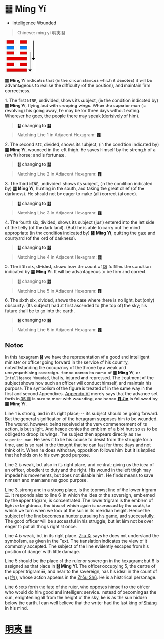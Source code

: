 # ䷣ Míng Yí

* Intelligence Wounded

> Chinese: míng yí 明夷 ䷣

<a id="p-134"/>

<img src="shapes/36.10.jpg" width="101" alt="明夷">

**䷣ Míng Yí** indicates that (in the circumstances which it denotes) it will be advantageous to realise the difficulty (of the position), and maintain firm correctness.

1.<a id="36.1"/> The first `NINE`, undivided, shows its subject, (in the condition indicated by) **䷣ Míng Yí**, flying, but with drooping wings. When the superior man (is revolving) his going away, he may be for three days without eating. Wherever he goes, the people there may speak (derisively of him).

> **䷣** changing to [**䷎**](e8b0a6qian.md)

> Matching Line 1 in Adjacent Hexagram: [**䷢**](e6998bjin.md#35.1)

<a id="p-135"/>

2.<a id="36.2"/> The second `SIX`, divided, shows its subject, (in the condition indicated by) **䷣ Míng Yí**, wounded in the left thigh. He saves himself by the strength of a (swift) horse; and is fortunate.

> **䷣** changing to [**䷊**](e6b3b0tai.md)

> Matching Line 2 in Adjacent Hexagram: [**䷢**](e6998bjin.md#35.2)

3.<a id="36.3"/> The third `NINE`, undivided, shows its subject, (in the condition indicated by) **䷣ Míng Yí**, hunting in the south, and taking the great chief (of the darkness). He should not be eager to make (all) correct (at once).

> **䷣** changing to [**䷗**](e5a48dfu.md)

> Matching Line 3 in Adjacent Hexagram: [**䷢**](e6998bjin.md#35.3)

4.<a id="36.4"/> The fourth six, divided, shows its subject (just) entered into the left side of the belly (of the dark land). (But) he is able to carry out the mind appropriate (in the condition indicated by) **䷣ Míng Yí**, quitting the gate and courtyard (of the lord of darkness).

> **䷣** changing to [**䷶**](e4b8b0feng.md)

> Matching Line 4 in Adjacent Hexagram: [**䷢**](e6998bjin.md#35.4)

5.<a id="36.5"/> The fifth six, divided, shows how the count of [Qì](https://en.wiktionary.org/wiki/气) fulfilled the condition indicated by **䷣ Míng Yí**. It will be advantageous to be firm and correct.

> **䷣** changing to [**䷾**](e697a2e6b58ejiji.md)

> Matching Line 5 in Adjacent Hexagram: [**䷢**](e6998bjin.md#35.5)

6.<a id="36.6"/> The sixth six, divided, shows the case where there is no light, but (only) obscurity. (Its subject) had at first ascended to (the top of) the sky; his future shall be to go into the earth.

> **䷣** changing to [**䷕**](e8b4b2bi.md)

> Matching Line 6 in Adjacent Hexagram: [**䷢**](e6998bjin.md#35.6)

## Notes

In this hexagram **䷣** we have the representation of a good and intelligent minister or officer going forward in the service of his country, notwithstanding the occupancy of the throne by a weak and unsympathising sovereign. Hence comes its name of **䷣ Míng Yí**, or `Intelligence Wounded`, that is, injured and repressed. The treatment of the subject shows how such an officer will conduct himself, and maintain his purpose. The symbolism of the figure is treated of in the same way in the first and second Appendixes. [Appendix VI](appendix06s1.md#p-436) merely says that the advance set forth in [35 ䷢](e6998bjin.md) is sure to meet with wounding, and hence [**䷢ Jìn**](e6998bjin.md) is followed by **䷣ Míng Yí**.

Line 1 is strong, and in its right place; -- its subject should be going forward. But the general signification of the hexagram supposes him to be wounded. The wound, however, being received at the very commencement of its action, is but slight. And hence conies the emblem of a bird hurt so as to be obliged to droop its wings. The subject then appears directly as `the superior man`. He sees it to be his course to desist from the struggle for a time, and is so rapt in the thought that he can fast for three days and not think of it. When he does withdraw, opposition follows him; but it is implied that he holds on to his own good purpose.

Line 2 is weak, but also in its right place, and central; giving us the idea of an officer, obedient to duty and the right. His wound in the left thigh may impede his movements, but does not disable him. He finds means to save himself, and maintains his good purpose.

Line 3, strong and in a strong place, is the topmost line of the lower trigram ☲. It responds also to line 6, in which the idea of the sovereign, emblemed by the upper trigram, is concentrated. The lower trigram is the emblem of light or brightness, the idea of which again is expressed by the south, to which we turn when we look at the sun in its meridian height. Hence the subject of the line [becomes a hunter pursuing his game](e5aeb6e4babajiaren.md#p-137), and successfully. The good officer will be successful in his struggle; but let him not be over eager to put all things right at once.

Line 4 is weak, but in its right place. [Zhū Xī](https://en.wikipedia.org/wiki/Zhu_Xi) says he does not understand the symbolism, as given in the Text. The translation indicates the view of it commonly accepted. The subject of the line evidently escapes from his position of danger with little damage.

Line 5 should be the place of the ruler or sovereign in the hexagram; but 6 is assigned as that place in **䷣ Míng Yí**. The officer occupying 5, the centre of the upper trigram **☷**, and near to the sovereign, has his ideal in the count of `qì`([气](https://en.wiktionary.org/wiki/气)), whose action appears in the [Zhōu Shū](https://ctext.org/dictionary.pl?if=en&id=43059). He is a historical personage.

Line 6 sets forth the fate of the ruler, who opposes himself to the officer who would do him good and intelligent service. Instead of becoming as the sun, enlightening all from the height of the sky, he is as the sun hidden below the earth. I can well believe that the writer had the last king of [Shāng](http://en.wikipedia.org/wiki/Shang_dynasty) in his mind.

# [明夷 ䷣](e6988ee5a4b7mingyi_cn.md)
